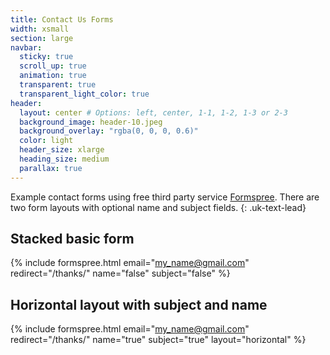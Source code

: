```yaml
---
title: Contact Us Forms
width: xsmall
section: large
navbar:
  sticky: true
  scroll_up: true
  animation: true
  transparent: true
  transparent_light_color: true
header:
  layout: center # Options: left, center, 1-1, 1-2, 1-3 or 2-3
  background_image: header-10.jpeg
  background_overlay: "rgba(0, 0, 0, 0.6)"
  color: light
  header_size: xlarge
  heading_size: medium
  parallax: true
---
```


Example contact forms using free third party service [Formspree](https://formspree.io/). There are two form layouts with optional name and subject fields.
{: .uk-text-lead}

## Stacked basic form
{% include formspree.html email="my_name@gmail.com" redirect="/thanks/" name="false" subject="false" %}

## Horizontal layout with subject and name
{% include formspree.html email="my_name@gmail.com" redirect="/thanks/" name="true" subject="true" layout="horizontal" %}

